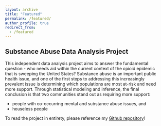 ```yaml
---
layout: archive
title: "Featured"
permalink: /featured/
author_profile: true
redirect_from:
  - /featured
---
```


## Substance Abuse Data Analysis Project
This independent data analysis project aims to answer the fundamental question - who needs aid within the current context of the opioid epidemic that is sweeping the United States? Substance abuse is an important public health issue, and one of the first steps to addressing this increasingly prevalent issue is determining which populations are most at-risk and need more support. Through statistical modeling and inference, the final conclusion is that two communities stand out as requiring more support:
  * people with co-occurring mental and substance abuse issues, and 
  * houseless people

To read the project in entirety, please reference my [Github repository](https://github.com/nikipetrakos/substance-abuse-project/blob/main/Niki%20Petrakos%20Final%20Draft%20-%20Edited%208_8.pdf)!